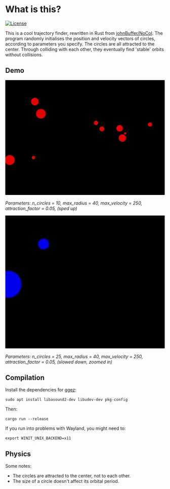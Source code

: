 # What is this?

[![License](https://img.shields.io/badge/license-MIT-blue.svg)](https://github.com/arminghofrani/collisions-disallowed/blob/master/LICENSE)

This is a cool trajectory finder, rewritten in Rust from [johnBuffer/NoCol](https://github.com/johnBuffer/NoCol). The program randomly initialises the position and velocity vectors of circles, according to parameters you specify. The circles are all attracted to the center. Through colliding with each other, they eventually find 'stable' orbits without collisions.

## Demo

![Fast demo](https://github.com/arminghofrani/collisions-disallowed/blob/master/demo/fast.gif)

*Parameters: n_circles = 10, max_radius = 40, max_velocity = 250, attraction_factor = 0.05, (sped up)*

![Slow demo](https://github.com/arminghofrani/collisions-disallowed/blob/master/demo/slow.gif)

*Parameters: n_circles = 25, max_radius = 40, max_velocity = 250, attraction_factor = 0.05, (slowed down, zoomed in)*

## Compilation

Install the dependencies for [ggez](https://github.com/ggez/ggez):
```
sudo apt install libasound2-dev libudev-dev pkg-config
```
Then:
```
cargo run --release
```
If you run into problems with Wayland, you might need to:
```
export WINIT_UNIX_BACKEND=x11
```

## Physics

Some notes:

* The circles are attracted to the center, not to each other.
* The size of a circle doesn't affect its orbital period.
